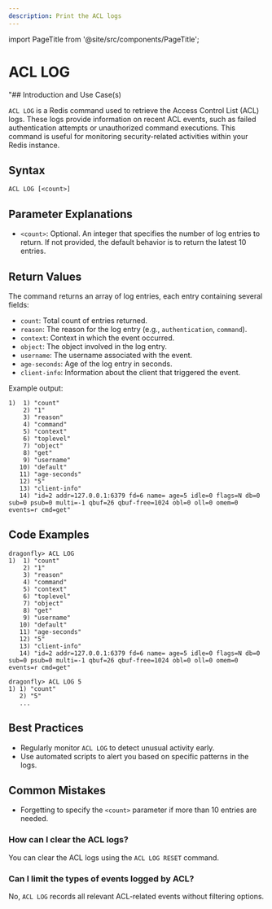 ```yaml
---
description: Print the ACL logs
---
```


import PageTitle from '@site/src/components/PageTitle';

# ACL LOG

<PageTitle title="Redis ACL LOG Explained (Better Than Official Docs)" />

"## Introduction and Use Case(s)

`ACL LOG` is a Redis command used to retrieve the Access Control List (ACL) logs. These logs provide information on recent ACL events, such as failed authentication attempts or unauthorized command executions. This command is useful for monitoring security-related activities within your Redis instance.

## Syntax

```plaintext
ACL LOG [<count>]
```

## Parameter Explanations

- `<count>`: Optional. An integer that specifies the number of log entries to return. If not provided, the default behavior is to return the latest 10 entries.

## Return Values

The command returns an array of log entries, each entry containing several fields:

- `count`: Total count of entries returned.
- `reason`: The reason for the log entry (e.g., `authentication`, `command`).
- `context`: Context in which the event occurred.
- `object`: The object involved in the log entry.
- `username`: The username associated with the event.
- `age-seconds`: Age of the log entry in seconds.
- `client-info`: Information about the client that triggered the event.

Example output:

```plaintext
1)  1) "count"
    2) "1"
    3) "reason"
    4) "command"
    5) "context"
    6) "toplevel"
    7) "object"
    8) "get"
    9) "username"
   10) "default"
   11) "age-seconds"
   12) "5"
   13) "client-info"
   14) "id=2 addr=127.0.0.1:6379 fd=6 name= age=5 idle=0 flags=N db=0 sub=0 psub=0 multi=-1 qbuf=26 qbuf-free=1024 obl=0 oll=0 omem=0 events=r cmd=get"
```

## Code Examples

```cli
dragonfly> ACL LOG
1)  1) "count"
    2) "1"
    3) "reason"
    4) "command"
    5) "context"
    6) "toplevel"
    7) "object"
    8) "get"
    9) "username"
   10) "default"
   11) "age-seconds"
   12) "5"
   13) "client-info"
   14) "id=2 addr=127.0.0.1:6379 fd=6 name= age=5 idle=0 flags=N db=0 sub=0 psub=0 multi=-1 qbuf=26 qbuf-free=1024 obl=0 oll=0 omem=0 events=r cmd=get"

dragonfly> ACL LOG 5
1) 1) "count"
   2) "5"
   ...
```

## Best Practices

- Regularly monitor `ACL LOG` to detect unusual activity early.
- Use automated scripts to alert you based on specific patterns in the logs.

## Common Mistakes

- Forgetting to specify the `<count>` parameter if more than 10 entries are needed.

### How can I clear the ACL logs?

You can clear the ACL logs using the `ACL LOG RESET` command.

### Can I limit the types of events logged by ACL?

No, `ACL LOG` records all relevant ACL-related events without filtering options.
